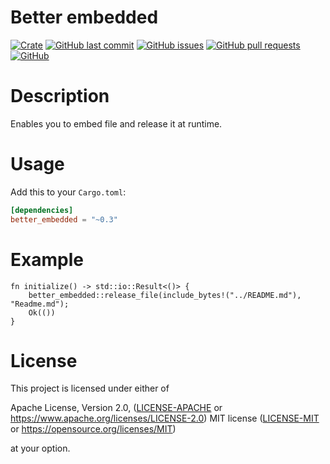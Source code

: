 # Better embedded

[![Crate](https://img.shields.io/crates/v/better_embedded.svg)](https://crates.io/crates/better_embedded)
[![GitHub last commit](https://img.shields.io/github/last-commit/xuxiaocheng0201/better_embedded)](https://github.com/xuxiaocheng0201/better_embedded/commits/master)
[![GitHub issues](https://img.shields.io/github/issues-raw/xuxiaocheng0201/better_embedded)](https://github.com/xuxiaocheng0201/better_embedded/issues)
[![GitHub pull requests](https://img.shields.io/github/issues-pr/xuxiaocheng0201/better_embedded)](https://github.com/xuxiaocheng0201/better_embedded/pulls)
[![GitHub](https://img.shields.io/github/license/xuxiaocheng0201/better_embedded)](https://github.com/xuxiaocheng0201/better_embedded/blob/master/LICENSE)


# Description

Enables you to embed file and release it at runtime.


# Usage

Add this to your `Cargo.toml`:

```toml
[dependencies]
better_embedded = "~0.3"
```


# Example

```rust,no_run
fn initialize() -> std::io::Result<()> {
    better_embedded::release_file(include_bytes!("../README.md"), "Readme.md");
    Ok(())
}
```


# License

This project is licensed under either of

Apache License, Version 2.0, ([LICENSE-APACHE](LICENSE-APACHE) or https://www.apache.org/licenses/LICENSE-2.0)
MIT license ([LICENSE-MIT](LICENSE-MIT) or https://opensource.org/licenses/MIT)

at your option.

